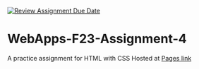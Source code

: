 [![Review Assignment Due Date](https://classroom.github.com/assets/deadline-readme-button-24ddc0f5d75046c5622901739e7c5dd533143b0c8e959d652212380cedb1ea36.svg)](https://classroom.github.com/a/4tKarLeg)
# WebApps-F23-Assignment-4
A practice assignment for HTML with CSS
Hosted at [Pages link](https://44-563-webapps-f23.github.io/44563-webapps-f23-assignment4-sairamyagajula/playpart.html)
